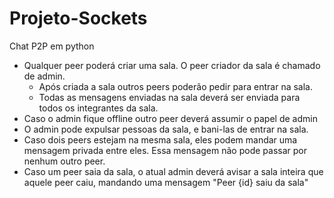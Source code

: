 # Projeto-Sockets
Chat P2P em python

- Qualquer peer poderá criar uma sala. O peer criador da sala é chamado de admin.
    - Após criada a sala outros peers poderão pedir para entrar na sala.
    - Todas as mensagens enviadas na sala deverá ser enviada para todos os integrantes da sala.
- Caso o admin fique offline outro peer deverá assumir o papel de admin
- O admin pode expulsar pessoas da sala, e bani-las de entrar na sala.
- Caso dois peers estejam na mesma sala, eles podem mandar uma mensagem privada entre eles. Essa mensagem não pode passar por nenhum outro peer.
- Caso um peer saia da sala, o atual admin deverá avisar a sala inteira que aquele peer caiu, mandando uma mensagem "Peer {id} saiu da sala"
